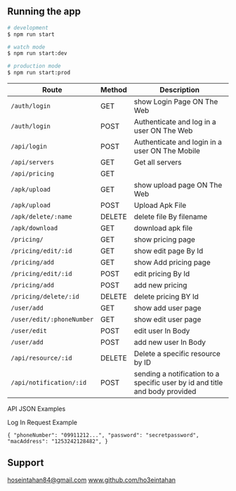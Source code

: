 ## Running the app

```bash
# development
$ npm run start

# watch mode
$ npm run start:dev

# production mode
$ npm run start:prod
```


| Route |	Method |	Description |
| ----- | ------ | ------------ |
| `/auth/login` |	GET |	show Login Page ON The Web|
| `/auth/login` |	POST |	Authenticate and log in a user ON The Web |
| `/api/login` |	POST |	Authenticate and login in a user ON The Mobile |
| `/api/servers` |	GET |	Get all servers |
| `/api/pricing` |	GET | |	Get all pricing |
| `/apk/upload` |	GET |	show upload page ON The Web |
| `/apk/upload` |	POST |	Upload Apk File |
| `/apk/delete/:name` |	DELETE |	delete file By filename |
| `/apk/download` |	GET | download apk file |
| `/pricing/` |	GET |	show pricing page |
| `/pricing/edit/:id` |	GET |	show edit page By Id |
| `/pricing/add` |	GET |	show Add pricing page |
| `/pricing/edit/:id` |	POST |	edit pricing By Id |
| `/pricing/add` |	POST |	add new pricing |
| `/pricing/delete/:id` |	DELETE |	delete pricing BY Id |
| `/user/add` |	GET |	show add user page |
| `/user/edit/:phoneNumber` |	GET |	show edit user page |
| `/user/edit` |	POST |	edit user In Body |
| `/user/add` |	POST |	add new user In Body |
| `/api/resource/:id` |	DELETE |	Delete a specific resource by ID |
| `/api/notification/:id` |	POST |	sending a notification to a specific user by id and title and body provided |




API JSON Examples


Log In Request Example

``
{
  "phoneNumber": "09911212...",
  "password": "secretpassword",
  "macAddress": "1253242128482",
}
``

## Support

hoseintahan84@gmail.com
www.github.com/ho3eintahan